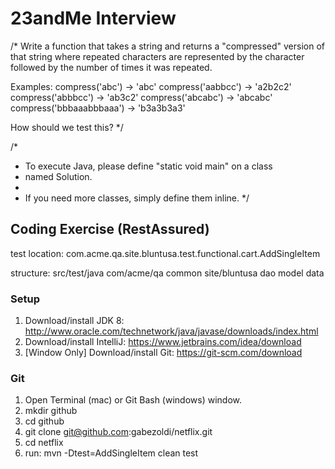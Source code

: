 # 23andMe Interview

/*
Write a function that takes a string and returns a "compressed" version
of that string where repeated characters are represented by the character
followed by the number of times it was repeated.

Examples:
compress('abc') -> 'abc'
compress('aabbcc') -> 'a2b2c2'
compress('abbbcc') -> 'ab3c2'
compress('abcabc') -> 'abcabc'
compress('bbbaaabbbaaa') -> 'b3a3b3a3'

How should we test this?
*/

/*
 * To execute Java, please define "static void main" on a class
 * named Solution.
 *
 * If you need more classes, simply define them inline.
 */
 
 
## Coding Exercise (RestAssured)

test location: com.acme.qa.site.bluntusa.test.functional.cart.AddSingleItem

structure:
	src/test/java
		com/acme/qa
				common
				site/bluntusa
					dao
					model
						data
### Setup

1. Download/install JDK 8: http://www.oracle.com/technetwork/java/javase/downloads/index.html 
2. Download/install IntelliJ: https://www.jetbrains.com/idea/download
3. [Window Only] Download/install Git: https://git-scm.com/download

### Git

1. Open Terminal (mac) or Git Bash (windows) window.
2. mkdir github
3. cd github
4. git clone git@github.com:gabezoldi/netflix.git
5. cd netflix
6. run: mvn -Dtest=AddSingleItem clean test
